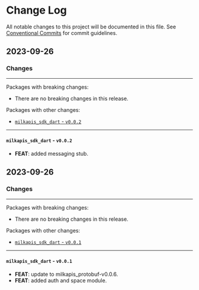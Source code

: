 # Change Log

All notable changes to this project will be documented in this file.
See [Conventional Commits](https://conventionalcommits.org) for commit guidelines.

## 2023-09-26

### Changes

---

Packages with breaking changes:

 - There are no breaking changes in this release.

Packages with other changes:

 - [`milkapis_sdk_dart` - `v0.0.2`](#milkapis_sdk_dart---v002)

---

#### `milkapis_sdk_dart` - `v0.0.2`

 - **FEAT**: added messaging stub.


## 2023-09-26

### Changes

---

Packages with breaking changes:

 - There are no breaking changes in this release.

Packages with other changes:

 - [`milkapis_sdk_dart` - `v0.0.1`](#milkapis_sdk_dart---v001)

---

#### `milkapis_sdk_dart` - `v0.0.1`

 - **FEAT**: update to milkapis_protobuf-v0.0.6.
 - **FEAT**: added auth and space module.

